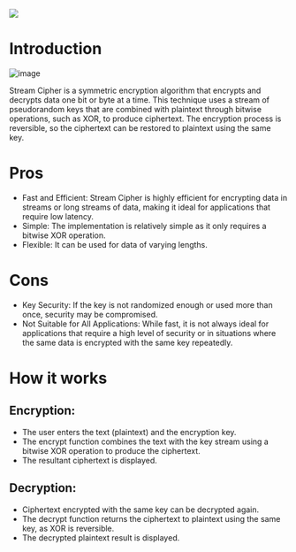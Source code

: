
![](https://img.shields.io/badge/Python-red?style=for-the-badge&logo=python) 

# Introduction

![image](https://github.com/user-attachments/assets/a83418d4-c1c1-4395-99aa-f9c3d2a61123)


Stream Cipher is a symmetric encryption algorithm that encrypts and decrypts data one bit or byte at a time. This technique uses a stream of pseudorandom keys that are combined with plaintext through bitwise operations, such as XOR, to produce ciphertext. The encryption process is reversible, so the ciphertext can be restored to plaintext using the same key.
# Pros
- Fast and Efficient: Stream Cipher is highly efficient for encrypting data in streams or long streams of data, making it ideal for applications that require low latency.
- Simple: The implementation is relatively simple as it only requires a bitwise XOR operation.
- Flexible: It can be used for data of varying lengths.


# Cons
- Key Security: If the key is not randomized enough or used more than once, security may be compromised.
- Not Suitable for All Applications: While fast, it is not always ideal for applications that require a high level of security or in situations where the same data is encrypted with the same key repeatedly.



# How it works
## Encryption:
- The user enters the text (plaintext) and the encryption key.
- The encrypt function combines the text with the key stream using a bitwise XOR operation to produce the ciphertext.
- The resultant ciphertext is displayed.

## Decryption:
- Ciphertext encrypted with the same key can be decrypted again.
- The decrypt function returns the ciphertext to plaintext using the same key, as XOR is reversible.
- The decrypted plaintext result is displayed.
